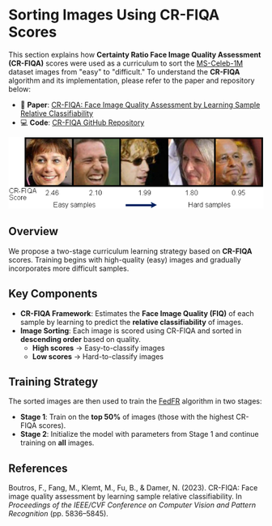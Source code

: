 <!-- 
# Sorting images using CR-FIQA scores
This section explains how the Certainty Ratio Face Image Quality Assessment **(CR-FIQA)** scores were used as a curriculum to sort the [MS-Celeb-1M](https://doi.org/10.1007/978-3-319-46487-9_6) images from "easy" to "difficult". To understand the **CR-FIQA** algorithm and how it is implemented, read the paper below and follow the steps in the repository below.

- Paper: [CR-FIQA paper](https://openaccess.thecvf.com/content/CVPR2023/html/Boutros_CR-FIQA_Face_Image_Quality_Assessment_by_Learning_Sample_Relative_Classifiability_CVPR_2023_paper.html)
- Code: [CR-FIQA repository](https://github.com/fdbtrs/CR-FIQA)

<img src="CRFIQA_sort.png"> 

## Overview

We propose a two-stage curriculum learning strategy based on **CR-FIQA** scores. The training begins with high-quality (easy) images and progressively incorporates more difficult samples.

### Key Components

- **CR-FIQA Framework**: Used to estimate the **Face Image Quality (FIQ)** of each sample. This framework learns to predict the **relative classifiability** of images.
- **Image Sorting**: Samples are scored using CR-FIQA and sorted in **descending order** based on quality.  
  - **High scores** → Easy-to-classify images  
  - **Low scores** → Hard-to-classify images

### Training Strategy

The sorted images are then fed to the [FedFR](https://ojs.aaai.org/index.php/AAAI/article/view/20057) algorithm in the following stages:

- **Stage 1**: Train on the **top 50%** of images (those with the highest CR-FIQA scores).
- **Stage 2**: Use the model parameters from Stage 1 as initialization and train on **all** images.

## References

Boutros, F., Fang, M., Klemt, M., Fu, B., & Damer, N. (2023). CR-FIQA: face image quality assessment by learning sample relative classifiability. In Proceedings of the IEEE/CVF conference on computer vision and pattern recognition (pp. 5836-5845). -->

# Sorting Images Using CR-FIQA Scores

This section explains how **Certainty Ratio Face Image Quality Assessment (CR-FIQA)** scores were used as a curriculum to sort the [MS-Celeb-1M](https://doi.org/10.1007/978-3-319-46487-9_6) dataset images from "easy" to "difficult." To understand the **CR-FIQA** algorithm and its implementation, please refer to the paper and repository below:

- 📄 **Paper**: [CR-FIQA: Face Image Quality Assessment by Learning Sample Relative Classifiability](https://openaccess.thecvf.com/content/CVPR2023/html/Boutros_CR-FIQA_Face_Image_Quality_Assessment_by_Learning_Sample_Relative_Classifiability_CVPR_2023_paper.html)  
- 💻 **Code**: [CR-FIQA GitHub Repository](https://github.com/fdbtrs/CR-FIQA)

<img src="CRFIQA_sort.png" alt="CR-FIQA Sorting Visualization">

## Overview

We propose a two-stage curriculum learning strategy based on **CR-FIQA** scores. Training begins with high-quality (easy) images and gradually incorporates more difficult samples.

## Key Components

- **CR-FIQA Framework**: Estimates the **Face Image Quality (FIQ)** of each sample by learning to predict the **relative classifiability** of images.
- **Image Sorting**: Each image is scored using CR-FIQA and sorted in **descending order** based on quality.  
  - **High scores** → Easy-to-classify images  
  - **Low scores** → Hard-to-classify images

## Training Strategy

The sorted images are then used to train the [FedFR](https://ojs.aaai.org/index.php/AAAI/article/view/20057) algorithm in two stages:

- **Stage 1**: Train on the **top 50%** of images (those with the highest CR-FIQA scores).
- **Stage 2**: Initialize the model with parameters from Stage 1 and continue training on **all** images.

## References

Boutros, F., Fang, M., Klemt, M., Fu, B., & Damer, N. (2023). CR-FIQA: Face image quality assessment by learning sample relative classifiability. In *Proceedings of the IEEE/CVF Conference on Computer Vision and Pattern Recognition* (pp. 5836–5845).
